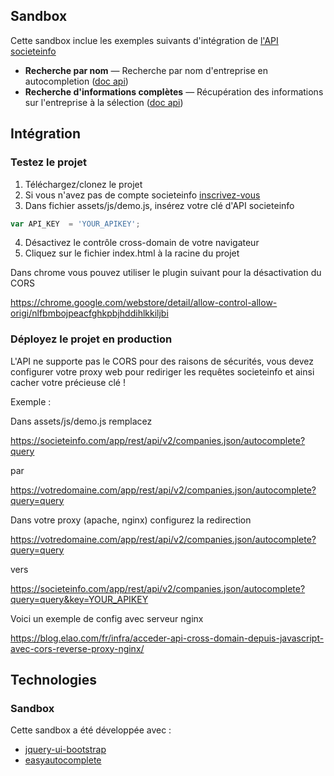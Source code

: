 Sandbox
------------

Cette sandbox inclue les exemples suivants d'intégration de [l'API societeinfo](https://societeinfo.com/api-doc/)

* **Recherche par nom** — Recherche par nom d'entreprise en autocompletion ([doc api](https://societeinfo.com/api-doc/#autocomplete-company))
* **Recherche d'informations complètes** — Récupération des informations sur l'entreprise à la sélection ([doc api](https://societeinfo.com/api-doc/#get-company))


Intégration
------------

### Testez le projet

1. Téléchargez/clonez le projet
2. Si vous n'avez pas de compte societeinfo [inscrivez-vous](https://societeinfo.com/app/app/#/register?subscriptionName=Free)
3. Dans fichier assets/js/demo.js, insérez votre clé d'API societeinfo

```javascript
var API_KEY  = 'YOUR_APIKEY';
```

4. Désactivez le contrôle cross-domain de votre navigateur
5. Cliquez sur le fichier index.html à la racine du projet


Dans chrome vous pouvez utiliser le plugin suivant pour la désactivation du CORS

https://chrome.google.com/webstore/detail/allow-control-allow-origi/nlfbmbojpeacfghkpbjhddihlkkiljbi

### Déployez le projet en production

L'API ne supporte pas le CORS pour des raisons de sécurités, vous devez configurer votre proxy web pour rediriger les requêtes societeinfo et ainsi cacher votre précieuse clé !

Exemple :

Dans assets/js/demo.js remplacez

https://societeinfo.com/app/rest/api/v2/companies.json/autocomplete?query

par

https://votredomaine.com/app/rest/api/v2/companies.json/autocomplete?query=query

Dans votre proxy (apache, nginx) configurez la redirection


https://votredomaine.com/app/rest/api/v2/companies.json/autocomplete?query=query

vers

https://societeinfo.com/app/rest/api/v2/companies.json/autocomplete?query=query&key=YOUR_APIKEY




Voici un exemple de config avec serveur nginx

https://blog.elao.com/fr/infra/acceder-api-cross-domain-depuis-javascript-avec-cors-reverse-proxy-nginx/


Technologies
------------

### Sandbox

Cette sandbox a été développée avec :
* [jquery-ui-bootstrap](https://jquery-ui-bootstrap.github.io/jquery-ui-bootstrap/)
* [easyautocomplete](http://easyautocomplete.com/)
